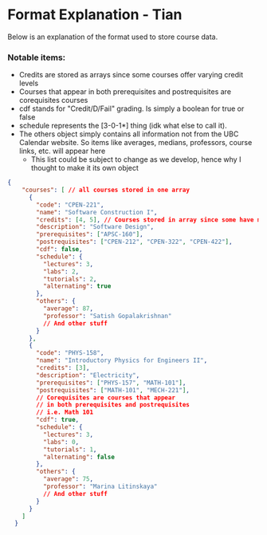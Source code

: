 # Format Explanation - Tian

Below is an explanation of the format used to store course data.

### Notable items:
- Credits are stored as arrays since some courses offer varying credit levels
- Courses that appear in both prerequisites and postrequisites are corequisites courses
- cdf stands for "Credit/D/Fail" grading. Is simply a boolean for true or false
- schedule represents the [3-0-1*] thing (idk what else to call it).
- The others object simply contains all information not from the UBC Calendar website. So items like averages, medians, professors, course links, etc. will appear here
  - This list could be subject to change as we develop, hence why I thought to make it its own object

``` JSON
{
    "courses": [ // all courses stored in one array
      {
        "code": "CPEN-221",
        "name": "Software Construction I", 
        "credits": [4, 5], // Courses stored in array since some have multiple credit levels
        "description": "Software Design",
        "prerequisites": ["APSC-160"], 
        "postrequisites": ["CPEN-212", "CPEN-322", "CPEN-422"],
        "cdf": false,
        "schedule": {
          "lectures": 3,
          "labs": 2,
          "tutorials": 2,
          "alternating": true
        },
        "others": {
          "average": 87,
          "professor": "Satish Gopalakrishnan"
          // And other stuff
        }
      },
      {
        "code": "PHYS-158",
        "name": "Introductory Physics for Engineers II",
        "credits": [3],
        "description": "Electricity",
        "prerequisites": ["PHYS-157", "MATH-101"],
        "postrequisites": ["MATH-101", "MECH-221"], 
        // Corequisites are courses that appear
        // in both prerequisites and postrequisites
        // i.e. Math 101 
        "cdf": true,
        "schedule": {
          "lectures": 3,
          "labs": 0,
          "tutorials": 1,
          "alternating": false
        },
        "others": {
          "average": 75,
          "professor": "Marina Litinskaya"
          // And other stuff
        }
      }
    ]
  }
```